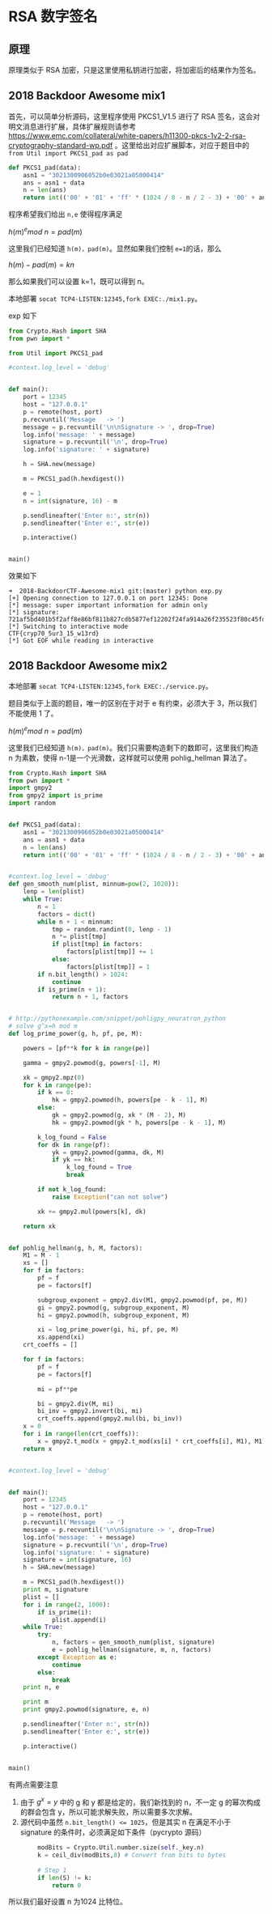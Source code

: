 # RSA 数字签名

## 原理

原理类似于 RSA 加密，只是这里使用私钥进行加密，将加密后的结果作为签名。

## 2018 Backdoor Awesome mix1

首先，可以简单分析源码，这里程序使用 PKCS1_V1.5 进行了 RSA 签名，这会对明文消息进行扩展，具体扩展规则请参考 https://www.emc.com/collateral/white-papers/h11300-pkcs-1v2-2-rsa-cryptography-standard-wp.pdf 。这里给出对应扩展脚本，对应于题目中的 `from Util import PKCS1_pad as pad` 

```python
def PKCS1_pad(data):
    asn1 = "3021300906052b0e03021a05000414"
    ans = asn1 + data
    n = len(ans)
    return int(('00' + '01' + 'ff' * (1024 / 8 - n / 2 - 3) + '00' + ans), 16)
```

程序希望我们给出 `n,e` 使得程序满足 

$h(m)^e mod \ n=pad(m)$

这里我们已经知道 `h(m)，pad(m)`。显然如果我们控制 `e=1`的话，那么

$h(m)-pad(m)=kn$

那么如果我们可以设置 k=1，既可以得到 n。

本地部署 `socat TCP4-LISTEN:12345,fork EXEC:./mix1.py`。

exp 如下

```python
from Crypto.Hash import SHA
from pwn import *

from Util import PKCS1_pad

#context.log_level = 'debug'


def main():
    port = 12345
    host = "127.0.0.1"
    p = remote(host, port)
    p.recvuntil('Message   -> ')
    message = p.recvuntil('\n\nSignature -> ', drop=True)
    log.info('message: ' + message)
    signature = p.recvuntil('\n', drop=True)
    log.info('signature: ' + signature)

    h = SHA.new(message)

    m = PKCS1_pad(h.hexdigest())

    e = 1
    n = int(signature, 16) - m

    p.sendlineafter('Enter n:', str(n))
    p.sendlineafter('Enter e:', str(e))

    p.interactive()


main()

```

效果如下

```shell
➜  2018-BackdoorCTF-Awesome-mix1 git:(master) python exp.py
[+] Opening connection to 127.0.0.1 on port 12345: Done
[*] message: super important information for admin only
[*] signature: 721af5bd401b5f2aff8e86bf811b827cdb5877ef12202f24fa914a26f235523f80c45fdbf0d3c9fa77278828ddd8ca0551a941bd57c97dd38654692568d1357a49e7a2a284d296508602ead24c91e5aa7f517b9e48422575f0dd373d00f267a206ba164ab104c488268b5f95daf490a048407773d4b1016de8ef508bf1aa678f
[*] Switching to interactive mode
CTF{cryp70_5ur3_15_w13rd}
[*] Got EOF while reading in interactive
```

## 2018 Backdoor Awesome mix2

本地部署 `socat TCP4-LISTEN:12345,fork EXEC:./service.py`。

题目类似于上面的题目，唯一的区别在于对于 e 有约束，必须大于 3，所以我们不能使用 1 了。

$h(m)^e mod \ n=pad(m)$

这里我们已经知道 `h(m)，pad(m)`。我们只需要构造剩下的数即可，这里我们构造 n 为素数，使得 n-1是一个光滑数，这样就可以使用 pohlig_hellman 算法了。

```python
from Crypto.Hash import SHA
from pwn import *
import gmpy2
from gmpy2 import is_prime
import random


def PKCS1_pad(data):
    asn1 = "3021300906052b0e03021a05000414"
    ans = asn1 + data
    n = len(ans)
    return int(('00' + '01' + 'ff' * (1024 / 8 - n / 2 - 3) + '00' + ans), 16)


#context.log_level = 'debug'
def gen_smooth_num(plist, minnum=pow(2, 1020)):
    lenp = len(plist)
    while True:
        n = 1
        factors = dict()
        while n + 1 < minnum:
            tmp = random.randint(0, lenp - 1)
            n *= plist[tmp]
            if plist[tmp] in factors:
                factors[plist[tmp]] += 1
            else:
                factors[plist[tmp]] = 1
        if n.bit_length() > 1024:
            continue
        if is_prime(n + 1):
            return n + 1, factors


# http://pythonexample.com/snippet/pohligpy_neuratron_python
# solve g^x=h mod m
def log_prime_power(g, h, pf, pe, M):

    powers = [pf**k for k in range(pe)]

    gamma = gmpy2.powmod(g, powers[-1], M)

    xk = gmpy2.mpz(0)
    for k in range(pe):
        if k == 0:
            hk = gmpy2.powmod(h, powers[pe - k - 1], M)
        else:
            gk = gmpy2.powmod(g, xk * (M - 2), M)
            hk = gmpy2.powmod(gk * h, powers[pe - k - 1], M)

        k_log_found = False
        for dk in range(pf):
            yk = gmpy2.powmod(gamma, dk, M)
            if yk == hk:
                k_log_found = True
                break

        if not k_log_found:
            raise Exception("can not solve")

        xk += gmpy2.mul(powers[k], dk)

    return xk


def pohlig_hellman(g, h, M, factors):
    M1 = M - 1
    xs = []
    for f in factors:
        pf = f
        pe = factors[f]

        subgroup_exponent = gmpy2.div(M1, gmpy2.powmod(pf, pe, M))
        gi = gmpy2.powmod(g, subgroup_exponent, M)
        hi = gmpy2.powmod(h, subgroup_exponent, M)

        xi = log_prime_power(gi, hi, pf, pe, M)
        xs.append(xi)
    crt_coeffs = []

    for f in factors:
        pf = f
        pe = factors[f]

        mi = pf**pe

        bi = gmpy2.div(M, mi)
        bi_inv = gmpy2.invert(bi, mi)
        crt_coeffs.append(gmpy2.mul(bi, bi_inv))
    x = 0
    for i in range(len(crt_coeffs)):
        x = gmpy2.t_mod(x + gmpy2.t_mod(xs[i] * crt_coeffs[i], M1), M1)
    return x


#context.log_level = 'debug'


def main():
    port = 12345
    host = "127.0.0.1"
    p = remote(host, port)
    p.recvuntil('Message   -> ')
    message = p.recvuntil('\n\nSignature -> ', drop=True)
    log.info('message: ' + message)
    signature = p.recvuntil('\n', drop=True)
    log.info('signature: ' + signature)
    signature = int(signature, 16)
    h = SHA.new(message)

    m = PKCS1_pad(h.hexdigest())
    print m, signature
    plist = []
    for i in range(2, 1000):
        if is_prime(i):
            plist.append(i)
    while True:
        try:
            n, factors = gen_smooth_num(plist, signature)
            e = pohlig_hellman(signature, m, n, factors)
        except Exception as e:
            continue
        else:
            break
    print n, e

    print m
    print gmpy2.powmod(signature, e, n)

    p.sendlineafter('Enter n:', str(n))
    p.sendlineafter('Enter e:', str(e))

    p.interactive()


main()
```

有两点需要注意

1. 由于 $g^x=y$ 中的 g 和 y 都是给定的，我们新找到的 n，不一定 g 的幂次构成的群会包含 y，所以可能求解失败，所以需要多次求解。
2. 源代码中虽然 `n.bit_length() <= 1025`，但是其实 n 在满足不小于 signature 的条件时，必须满足如下条件（pycrypto 源码）

```python
        modBits = Crypto.Util.number.size(self._key.n)
        k = ceil_div(modBits,8) # Convert from bits to bytes
    
        # Step 1
        if len(S) != k:
            return 0
```

所以我们最好设置 n 为1024 比特位。

